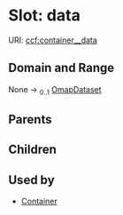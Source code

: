 
# Slot: data



URI: [ccf:container__data](http://purl.org/ccf/container__data)


## Domain and Range

None &#8594;  <sub>0..1</sub> [OmapDataset](OmapDataset.md)

## Parents


## Children


## Used by

 * [Container](Container.md)
